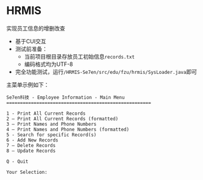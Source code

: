 # HRMIS
实现员工信息的增删改查
- 基于CUI交互
- 测试前准备：
  - 当前项目根目录存放员工初始信息`records.txt`
  - 编码格式均为UTF-8
- 完全功能测试，运行`/HRMIS-Se7en/src/edu/fzu/hrmis/SysLoader.java`即可

主菜单示例如下：
```
Se7en科技 - Employee Information - Main Menu
=====================================================

1 - Print All Current Records
2 – Print All Current Records (formatted)
3 – Print Names and Phone Numbers
4 – Print Names and Phone Numbers (formatted)
5 - Search for specific Record(s)
6 - Add New Records
7 – Delete Records
8 – Update Records

Q - Quit

Your Selection:
```
